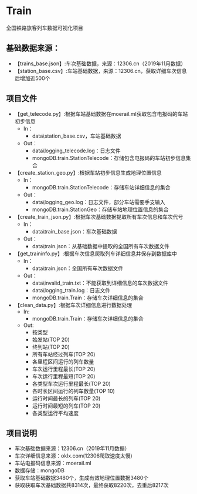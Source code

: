 # Train
全国铁路旅客列车数据可视化项目

## 基础数据来源：

* 【trains_base.json】:车次基础数据，来源：12306.cn（2019年11月数据）
* 【station_base.csv】:车站基础数据，来源：12306.cn，获取详细车次信息后增加近500个

## 项目文件

* 【get_telecode.py】:根据车站基础数据在moerail.ml获取包含电报码的车站初步信息
    * In：
        * data\station_base.csv，车站基础数据
    * Out：
        * data\logging_telecode.log：日志文件
        * mongoDB.train.StationTelecode：存储包含电报码的车站初步信息集合
* 【create_station_geo.py】:根据车站初步信息生成地理位置信息    
    * In：
        * mongoDB.train.StationTelecode：存储车站详细信息的集合
    * Out：
        * data\logging_geo.log：日志文件，部分车站需要手支输入
        * mongoDB.train.StationGeo：存储车站地理位置信息的集合
* 【create_train_json.py】:根据车次基础数据提取所有车次信息和车次代号  
    * In：
        * data\train_base.json：车次基础数据
    * Out：
        * data\train.json：从基础数据中提取的全国所有车次数据文件
* 【get_traininfo.py】:根据车次信息爬取列车详细信息并保存到数据库中
    * In：
        * data\train.json：全国所有车次数据文件
    * Out：
        * data\invalid_train.txt：不能获取到详细信息的车次数据文件
        * data\logging_train.log：日志文件
        * mongoDB.train.Train：存储车次详细信息的集合
* 【clean_data.py】:根据车次详细信息进行数据处理
    * In:
        * mongoDB.train.Train：存储车次详细信息的集合
    * Out:
        * 按类型
        * 始发站(TOP 20)
        * 终到站(TOP 20)
        * 所有车站经过列车(TOP 20)
        * 各里程区间运行的列车数量
        * 车次运行里程最长(TOP 20)
        * 车次运行里程最短(TOP 20)
        * 各类型车次运行里程最长(TOP 20)
        * 各时长区间运行的列车数量(TOP 10)
        * 运行时间最长的列车(TOP 20)
        * 运行时间最短的列车(TOP 20)
        * 各类型运行平均速度
        
## 项目说明

* 车次基础数据来源：12306.cn（2019年11月数据）
* 车次详细信息来源：oklx.com(12306爬取速度太慢)
* 车站电报码信息来源：moerail.ml
* 数据存储：mongoDB
* 获取车站基础数据3480个，生成有效地理位置数据3480个
* 获取获取车次基础数据共8314次，最终获取8220次，去重后8217次
